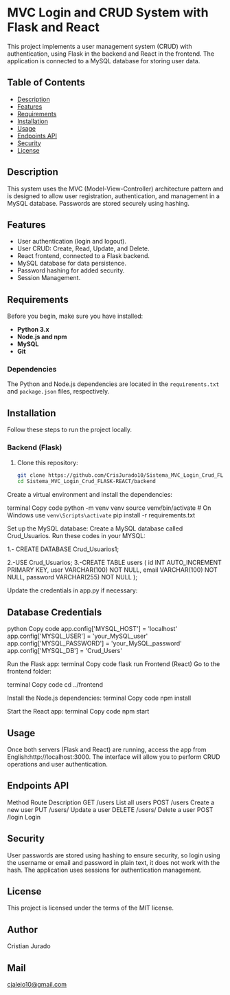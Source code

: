 # MVC Login and CRUD System with Flask and React

This project implements a user management system (CRUD) with authentication, using Flask in the backend and React in the frontend. The application is connected to a MySQL database for storing user data.

## Table of Contents
- [Description](#description)
- [Features](#features)
- [Requirements](#requirements)
- [Installation](#installation)
- [Usage](#usage)
- [Endpoints API](#endpoints-api)
- [Security](#security)
- [License](#license)

## Description
This system uses the MVC (Model-View-Controller) architecture pattern and is designed to allow user registration, authentication, and management in a MySQL database. Passwords are stored securely using hashing.

## Features
- User authentication (login and logout).
- User CRUD: Create, Read, Update, and Delete.
- React frontend, connected to a Flask backend.
- MySQL database for data persistence.
- Password hashing for added security.
- Session Management.

## Requirements
Before you begin, make sure you have installed:

- **Python 3.x**
- **Node.js and npm**
- **MySQL**
- **Git**

### Dependencies
The Python and Node.js dependencies are located in the `requirements.txt` and `package.json` files, respectively.

## Installation
Follow these steps to run the project locally.

### Backend (Flask)

1. Clone this repository:
   ```bash
   git clone https://github.com/CrisJurado10/Sistema_MVC_Login_Crud_FLASK-REACT.git
   cd Sistema_MVC_Login_Crud_FLASK-REACT/backend
Create a virtual environment and install the dependencies:

terminal
Copy code
python -m venv venv
source venv/bin/activate # On Windows use `venv\Scripts\activate`
pip install -r requirements.txt

Set up the MySQL database:
Create a MySQL database called Crud_Usuarios.
Run these codes in your MYSQL:

1.- CREATE DATABASE Crud_Usuarios1;

2.-USE Crud_Usuarios;
3.-CREATE TABLE users ( id INT AUTO_INCREMENT PRIMARY KEY, user VARCHAR(100) NOT NULL, email VARCHAR(100) NOT NULL, password VARCHAR(255) NOT NULL );



Update the credentials in app.py if necessary:
## Database Credentials
python
Copy code
app.config['MYSQL_HOST'] = 'localhost'
app.config['MYSQL_USER'] = 'your_MySQL_user'
app.config['MYSQL_PASSWORD'] = 'your_MySQL_password'
app.config['MYSQL_DB'] = 'Crud_Users'

Run the Flask app:
terminal
Copy code
flask run
Frontend (React)
Go to the frontend folder:

terminal
Copy code
cd ../frontend

Install the Node.js dependencies:
terminal
Copy code
npm install

Start the React app:
terminal
Copy code
npm start

## Usage
Once both servers (Flask and React) are running, access the app from English:http://localhost:3000. The interface will allow you to perform CRUD operations and user authentication.

## Endpoints API
Method	Route	Description
GET	/users	List all users
POST	/users	Create a new user
PUT	/users/<id>	Update a user
DELETE	/users/<id>	Delete a user
POST	/login	Login


## Security
User passwords are stored using hashing to ensure security, so login using the username or email and password in plain text, it does not work with the hash.
The application uses sessions for authentication management.

## License
This project is licensed under the terms of the MIT license.

## Author
Cristian Jurado

## Mail
cjalejo10@gmail.com
